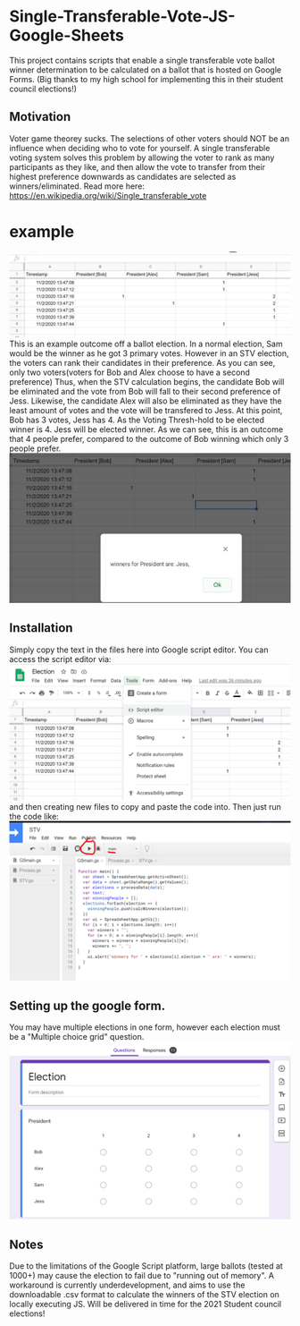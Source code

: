 # Single-Transferable-Vote-JS-Google-Sheets
This project contains scripts that enable a single transferable vote ballot winner determination to be calculated on a ballot that is hosted on Google Forms.
(Big thanks to my high school for implementing this in their student council elections!)

## Motivation
Voter game theorey sucks. The selections of other voters should NOT be an influence when deciding who to vote for yourself. A single transferable voting system solves this problem by allowing the voter to rank as many participants as they like, and then allow the vote to transfer from their highest preference downwards as candidates are selected as winners/eliminated. Read more here: https://en.wikipedia.org/wiki/Single_transferable_vote

# example
<img src="images/example-data.png" >
This is an example outcome off a ballot election. In a normal election, Sam would be the winner as he got 3 primary votes. 
However in an STV election, the voters can rank their candidates in their preference. As you can see, only two voters(voters for Bob and Alex choose to have a second preference)
Thus, when the STV calculation begins, the candidate Bob will be eliminated and the vote from Bob will fall to their second preference of Jess.
Likewise, the candidate Alex will also be eliminated as they have the least amount of votes and the vote will be transfered to Jess.
At this point, Bob has 3 votes, Jess has 4. As the Voting Thresh-hold to be elected winner is 4. Jess will be elected winner.
As we can see, this is an outcome that 4 people prefer, compared to the outcome of Bob winning which only 3 people prefer. 
<img src="images/JessWins.png" >

## Installation
Simply copy the text in the files here into Google script editor.
You can access the script editor via:
<img src="images/ScriptEditor.png" >
and then creating new files to copy and paste the code into.
Then just run the code like:
<img src="images/HowToStart.png" >

## Setting up the google form.
You may have multiple elections in one form, however each election must be a "Multiple choice grid" question.
<img src="images/form-creation.png" >

## Notes
Due to the limitations of the Google Script platform, large ballots (tested at 1000+) may cause the election to fail due to "running out of memory". 
A workaround is currently underdevelopment, and aims to use the downloadable .csv format to calculate the winners of the STV election on locally executing JS. Will be delivered in time for the 2021 Student council elections!
